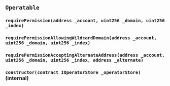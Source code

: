 ## `Operatable`





### `requirePermission(address _account, uint256 _domain, uint256 _index)`





### `requirePermissionAllowingWildcardDomain(address _account, uint256 _domain, uint256 _index)`





### `requirePermissionAcceptingAlternateAddress(address _account, uint256 _domain, uint256 _index, address _alternate)`






### `constructor(contract IOperatorStore _operatorStore)` (internal)






